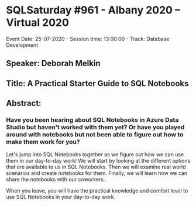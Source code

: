 # SQLSaturday #961 - Albany 2020 – Virtual 2020
Event Date: 25-07-2020 - Session time: 13:00:00 - Track: Database Development
## Speaker: Deborah Melkin
## Title: A Practical Starter Guide to SQL Notebooks
## Abstract:
### Have you been hearing about SQL Notebooks in Azure Data Studio but haven't worked with them yet? Or have you played around with notebooks but not been able to figure out how to make them work for you?

Let's jump into SQL Notebooks together as we figure out how we can use them in our day-to-day work! We will start by looking at the different options that are available to us in SQL Notebooks. Then we will examine real world scenarios and create notebooks for them. Finally, we will learn how we can share the notebooks with our coworkers.

When you leave, you will have the practical knowledge and comfort level to use SQL Notebooks in your day-to-day work.
